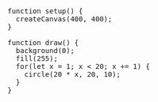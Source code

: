 <pre>function setup() {
  createCanvas(400, 400);
}

function draw() {
  background(0);
  fill(255);
  for(let x = 1; x < 20; x += 1) {
    circle(20 * x, 20, 10);
  }
}</pre>